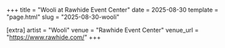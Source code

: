 +++
title = "Wooli at Rawhide Event Center"
date = 2025-08-30
template = "page.html"
slug = "2025-08-30-wooli"

[extra]
artist = "Wooli"
venue = "Rawhide Event Center"
venue_url = "https://www.rawhide.com/"
+++
